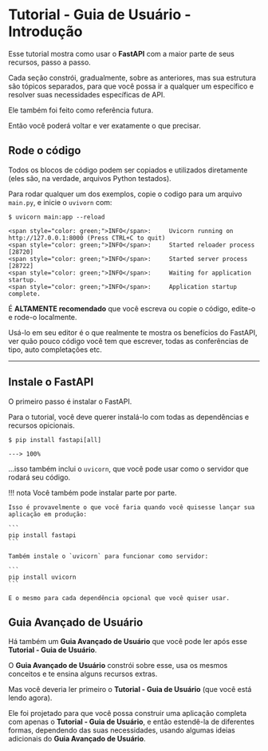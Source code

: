# Tutorial - Guia de Usuário - Introdução

Esse tutorial mostra como usar o **FastAPI** com a maior parte de seus recursos, passo a passo.

Cada seção constrói, gradualmente, sobre as anteriores, mas sua estrutura são tópicos separados, para que você possa ir a qualquer um específico e resolver suas necessidades específicas de API.

Ele também foi feito como referência futura.

Então você poderá voltar e ver exatamente o que precisar.

## Rode o código

Todos os blocos de código podem ser copiados e utilizados diretamente (eles são, na verdade, arquivos Python testados).

Para rodar qualquer um dos exemplos, copie o codigo para um arquivo `main.py`, e inicie o `uvivorn` com:

<div class="termy">

```console
$ uvicorn main:app --reload

<span style="color: green;">INFO</span>:     Uvicorn running on http://127.0.0.1:8000 (Press CTRL+C to quit)
<span style="color: green;">INFO</span>:     Started reloader process [28720]
<span style="color: green;">INFO</span>:     Started server process [28722]
<span style="color: green;">INFO</span>:     Waiting for application startup.
<span style="color: green;">INFO</span>:     Application startup complete.
```

</div>

É **ALTAMENTE recomendado** que você escreva ou copie o código, edite-o e rode-o localmente.

Usá-lo em seu editor é o que realmente te mostra os benefícios do FastAPI, ver quão pouco código você tem que escrever, todas as conferências de tipo, auto completações etc.

---

## Instale o FastAPI

O primeiro passo é instalar o FastAPI.

Para o tutorial, você deve querer instalá-lo com todas as dependências e recursos opicionais.

<div class="termy">

```console
$ pip install fastapi[all]

---> 100%
```

</div>

...isso também inclui o `uvicorn`, que você pode usar como o servidor que rodará seu código.

!!! nota
    Você também pode instalar parte por parte.

    Isso é provavelmente o que você faria quando você quisesse lançar sua aplicação em produção:

    ```
    pip install fastapi
    ```

    Também instale o `uvicorn` para funcionar como servidor:

    ```
    pip install uvicorn
    ```

    E o mesmo para cada dependência opcional que você quiser usar.

## Guia Avançado de Usuário

Há também um **Guia Avançado de Usuário** que você pode ler após esse **Tutorial - Guia de Usuário**.

O **Guia Avançado de Usuário** constrói sobre esse, usa os mesmos conceitos e te ensina alguns recursos extras.

Mas você deveria ler primeiro o **Tutorial - Guia de Usuário** (que você está lendo agora).

Ele foi projetado para que você possa construir uma aplicação completa com apenas o **Tutorial - Guia de Usuário**, e então estendê-la de diferentes formas, dependendo das suas necessidades, usando algumas ideias adicionais do **Guia Avançado de Usuário**.

